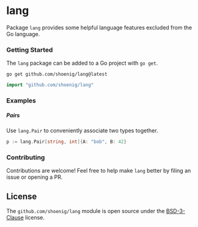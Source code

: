 # lang

Package `lang` provides some helpful language features excluded from the Go language.

### Getting Started

The `lang` package can be added to a Go project with `go get`.

```shell
go get github.com/shoenig/lang@latest
```

```go
import "github.com/shoenig/lang"
```

### Examples

##### Pairs

Use `lang.Pair` to conveniently associate two types together.

```go
p := lang.Pair[string, int]{A: "bob", B: 42}
```

### Contributing

Contributions are welcome! Feel free to help make `lang` better by filing an
issue or opening a PR.

## License

The `github.com/shoenig/lang` module is open source under the [BSD-3-Clause](LICENSE) license.

